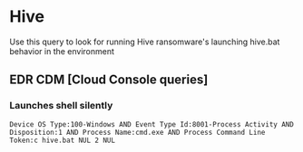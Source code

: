 # Hive

Use this query to look for running Hive ransomware's launching hive.bat behavior in the environment

## EDR CDM [Cloud Console queries]

### Launches shell silently
```
Device OS Type:100-Windows AND Event Type Id:8001-Process Activity AND Disposition:1 AND Process Name:cmd.exe AND Process Command Line Token:c hive.bat NUL 2 NUL
```
